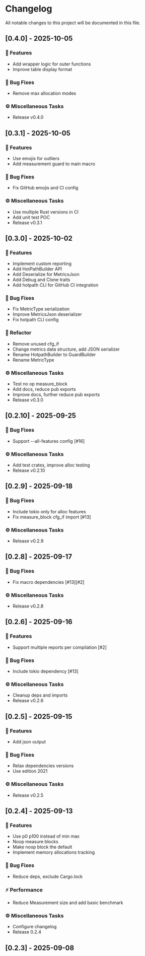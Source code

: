 # Changelog

All notable changes to this project will be documented in this file.

## [0.4.0] - 2025-10-05

### 🚀 Features

- Add wrapper logic for outer functions
- Improve table display format

### 🐛 Bug Fixes

- Remove max allocation modes

### ⚙️ Miscellaneous Tasks

- Release v0.4.0

## [0.3.1] - 2025-10-05

### 🚀 Features

- Use emojis for outliers
- Add measurement guard to main macro

### 🐛 Bug Fixes

- Fix GitHub emojis and CI config

### ⚙️ Miscellaneous Tasks

- Use multiple Rust versions in CI
- Add unit test POC
- Release v0.3.1

## [0.3.0] - 2025-10-02

### 🚀 Features

- Implement custom reporting
- Add HotPathBuilder API
- Add Deserialize for MetricsJson
- Add Debug and Clone traits
- Add hotpath CLI for GitHub CI integration

### 🐛 Bug Fixes

- Fix MetricType serialization
- Improve MetricsJson deserializer
- Fix hotpath CLI config

### 🚜 Refactor

- Remove unused cfg_if
- Change metrics data structure, add JSON serializer
- Rename HotpathBuilder to GuardBuilder
- Rename MetricType

### ⚙️ Miscellaneous Tasks

- Test no op measure_block
- Add docs, reduce pub exports
- Improve docs, further reduce pub exports
- Release v0.3.0

## [0.2.10] - 2025-09-25

### 🐛 Bug Fixes

- Support --all-features config [#16]

### ⚙️ Miscellaneous Tasks

- Add test crates, improve alloc testing
- Release v0.2.10

## [0.2.9] - 2025-09-18

### 🐛 Bug Fixes

- Include tokio only for alloc features
- Fix measure_block cfg_if import [#13]

### ⚙️ Miscellaneous Tasks

- Release v0.2.9

## [0.2.8] - 2025-09-17

### 🐛 Bug Fixes

- Fix macro dependencies [#13][#2]

### ⚙️ Miscellaneous Tasks

- Release v0.2.8

## [0.2.6] - 2025-09-16

### 🚀 Features

- Support multiple reports per compilation [#2]

### 🐛 Bug Fixes

- Include tokio dependency [#13]

### ⚙️ Miscellaneous Tasks

- Cleanup deps and imports
- Release v0.2.6

## [0.2.5] - 2025-09-15

### 🚀 Features

- Add json output

### 🐛 Bug Fixes

- Relax dependencies versions
- Use edition 2021

### ⚙️ Miscellaneous Tasks

- Release v0.2.5

## [0.2.4] - 2025-09-13

### 🚀 Features

- Use p0 p100 instead of min max
- Noop measure blocks
- Make noop block the default
- Implement memory allocations tracking

### 🐛 Bug Fixes

- Reduce deps, exclude Cargo.lock

### ⚡ Performance

- Reduce Measurement size and add basic benchmark

### ⚙️ Miscellaneous Tasks

- Configure changelog
- Release 0.2.4

## [0.2.3] - 2025-09-08

<!-- generated by git-cliff -->
